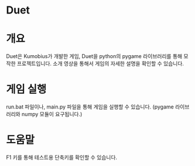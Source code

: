 ﻿# Duet

##
# 개요

Duet은 Kumobius가 개발한 게임, Duet을 python의 pygame 라이브러리를 통해 모작한 프로젝트입니다.
소개 영상을 통해서 게임의 자세한 설명을 확인할 수 있습니다.

##
# 게임 실행

run.bat 파일이나, main.py 파일을 통해 게임을 실행할 수 있습니다.
(pygame 라이브러리와 numpy 모듈이 요구됩니다.)

##
# 도움말
F1 키를 통해 테스트용 단축키를 확인할 수 있습니다.
